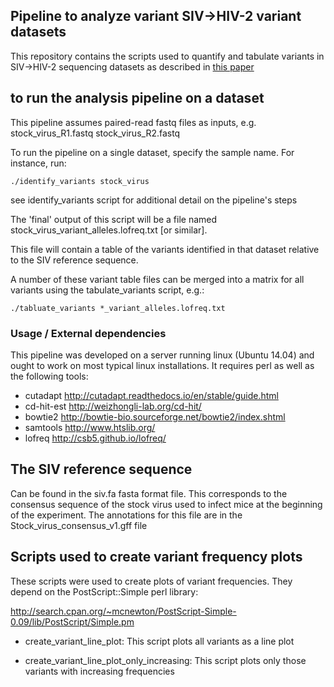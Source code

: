 ## Pipeline to analyze variant SIV->HIV-2 variant datasets

This repository contains the scripts used to quantify and tabulate 
variants in SIV->HIV-2 sequencing datasets as described in [this paper](https://doi.org/10.1016/j.virol.2017.07.005)


## to run the analysis pipeline on a dataset

This pipeline assumes paired-read fastq files as inputs, e.g. stock_virus_R1.fastq stock_virus_R2.fastq 

To run the pipeline on a single dataset, specify the sample name. For instance, run:

`./identify_variants stock_virus`

see identify_variants script for additional detail on the pipeline's steps

The 'final' output of this script will be a file named stock_virus_variant_alleles.lofreq.txt [or similar].

This file will contain a table of the variants identified in that dataset relative to the SIV reference sequence.

A number of these variant table files can be merged into a matrix for all variants using the tabulate_variants script, e.g.:

`./tabluate_variants *_variant_alleles.lofreq.txt`


### Usage / External dependencies

This pipeline was developed on a server running linux (Ubuntu 14.04) and ought to
work on most typical linux installations.  It requires perl as well as the following
tools:

* cutadapt			http://cutadapt.readthedocs.io/en/stable/guide.html
* cd-hit-est 		http://weizhongli-lab.org/cd-hit/
* bowtie2			http://bowtie-bio.sourceforge.net/bowtie2/index.shtml
* samtools			http://www.htslib.org/
* lofreq			http://csb5.github.io/lofreq/

## The SIV reference sequence

Can be found in the siv.fa fasta format file.  This corresponds to the consensus sequence of the
stock virus used to infect mice at the beginning of the experiment.  The annotations for this file
are in the Stock_virus_consensus_v1.gff file


## Scripts used to create variant frequency plots

These scripts were used to create plots of variant frequencies.  They depend on the PostScript::Simple perl library:

http://search.cpan.org/~mcnewton/PostScript-Simple-0.09/lib/PostScript/Simple.pm

* create_variant_line_plot:     This script plots all variants as a line plot

* create_variant_line_plot_only_increasing:     This script plots only those variants with increasing frequencies



